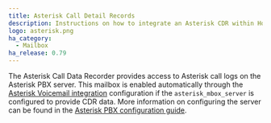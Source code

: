 ```yaml
---
title: Asterisk Call Detail Records
description: Instructions on how to integrate an Asterisk CDR within Home Assistant.
logo: asterisk.png
ha_category:
  - Mailbox
ha_release: 0.79
---
```


The Asterisk Call Data Recorder provides access to Asterisk call logs on the Asterisk PBX server. This mailbox is enabled automatically through the [Asterisk Voicemail integration](/integrations/asterisk_mbox/) configuration if the `asterisk_mbox_server` is configured to provide CDR data.  More information on configuring the server can be found in the [Asterisk PBX configuration guide](/docs/asterisk_mbox/).
